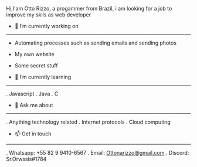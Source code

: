  Hi,I'am Otto Rizzo, a progammer from Brazil, i am looking for a job to improve my skils as web developer

- 🔭 I’m currently working on
- -------------------------------------------------------------------
- Automating processes such as sending emails and sending photos
- My own website
- Some secret stuff


- 🌱 I’m currently learning 
-------------------------------------------------------------------
. Javascript
. Java
. C

- 💬 Ask me about
-------------------------------------------------------------------
. Anything technology related
. Internet protocols
. Cloud computing

- 📫 Get in touch
-------------------------------------------------------------------
. Whatsapp: +55 82 9 9410-6567
. Email: Ottonarizzo@gmail.com
. Discord: Sr.Orwssis#1784

